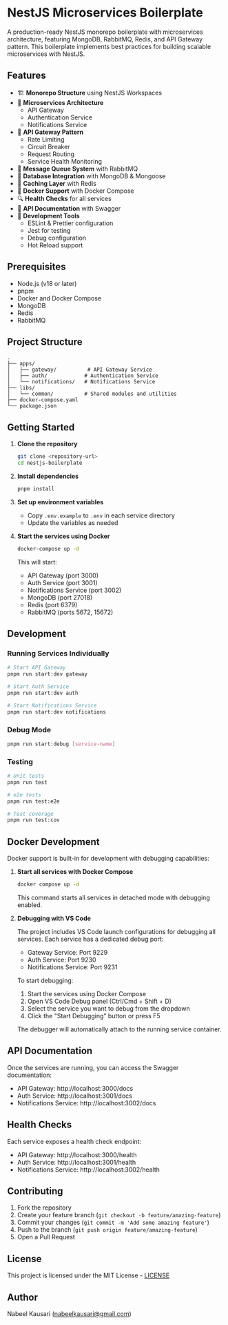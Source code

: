 # NestJS Microservices Boilerplate

A production-ready NestJS monorepo boilerplate with microservices architecture, featuring MongoDB, RabbitMQ, Redis, and API Gateway pattern. This boilerplate implements best practices for building scalable microservices with NestJS.

## Features

- 🏗️ **Monorepo Structure** using NestJS Workspaces
- 🚀 **Microservices Architecture**
  - API Gateway
  - Authentication Service
  - Notifications Service
- 🔐 **API Gateway Pattern**
  - Rate Limiting
  - Circuit Breaker
  - Request Routing
  - Service Health Monitoring
- 🔄 **Message Queue System** with RabbitMQ
- 💾 **Database Integration** with MongoDB & Mongoose
- 🚦 **Caching Layer** with Redis
- 🐳 **Docker Support** with Docker Compose
- 🔍 **Health Checks** for all services
- 📝 **API Documentation** with Swagger
- 🔧 **Development Tools**
  - ESLint & Prettier configuration
  - Jest for testing
  - Debug configuration
  - Hot Reload support

## Prerequisites

- Node.js (v18 or later)
- pnpm
- Docker and Docker Compose
- MongoDB
- Redis
- RabbitMQ

## Project Structure

```
.
├── apps/
│   ├── gateway/          # API Gateway Service
│   ├── auth/            # Authentication Service
│   └── notifications/   # Notifications Service
├── libs/
│   └── common/          # Shared modules and utilities
├── docker-compose.yaml
└── package.json
```

## Getting Started

1. **Clone the repository**

   ```bash
   git clone <repository-url>
   cd nestjs-boilerplate
   ```

2. **Install dependencies**

   ```bash
   pnpm install
   ```

3. **Set up environment variables**

   - Copy `.env.example` to `.env` in each service directory
   - Update the variables as needed

4. **Start the services using Docker**

   ```bash
   docker-compose up -d
   ```

   This will start:

   - API Gateway (port 3000)
   - Auth Service (port 3001)
   - Notifications Service (port 3002)
   - MongoDB (port 27018)
   - Redis (port 6379)
   - RabbitMQ (ports 5672, 15672)

## Development

### Running Services Individually

```bash
# Start API Gateway
pnpm run start:dev gateway

# Start Auth Service
pnpm run start:dev auth

# Start Notifications Service
pnpm run start:dev notifications
```

### Debug Mode

```bash
pnpm run start:debug [service-name]
```

### Testing

```bash
# Unit tests
pnpm run test

# e2e tests
pnpm run test:e2e

# Test coverage
pnpm run test:cov
```

## Docker Development

Docker support is built-in for development with debugging capabilities:

1. **Start all services with Docker Compose**

   ```bash
   docker compose up -d
   ```

   This command starts all services in detached mode with debugging enabled.

2. **Debugging with VS Code**

   The project includes VS Code launch configurations for debugging all services. Each service has a dedicated debug port:

   - Gateway Service: Port 9229
   - Auth Service: Port 9230
   - Notifications Service: Port 9231

   To start debugging:

   1. Start the services using Docker Compose
   2. Open VS Code Debug panel (Ctrl/Cmd + Shift + D)
   3. Select the service you want to debug from the dropdown
   4. Click the "Start Debugging" button or press F5

   The debugger will automatically attach to the running service container.

## API Documentation

Once the services are running, you can access the Swagger documentation:

- API Gateway: http://localhost:3000/docs
- Auth Service: http://localhost:3001/docs
- Notifications Service: http://localhost:3002/docs

## Health Checks

Each service exposes a health check endpoint:

- API Gateway: http://localhost:3000/health
- Auth Service: http://localhost:3001/health
- Notifications Service: http://localhost:3002/health

## Contributing

1. Fork the repository
2. Create your feature branch (`git checkout -b feature/amazing-feature`)
3. Commit your changes (`git commit -m 'Add some amazing feature'`)
4. Push to the branch (`git push origin feature/amazing-feature`)
5. Open a Pull Request

## License

This project is licensed under the MIT License - [LICENSE](https://opensource.org/licenses/mit-license.php)

## Author

Nabeel Kausari (nabeelkausari@gmail.com)

